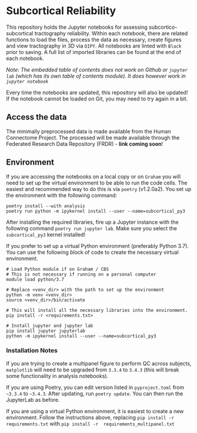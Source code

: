 # Subcortical Reliability 

This repository holds the Jupyter notebooks for assessing subcortico-subcortical tractography reliability.
Within each notebook, there are related functions to load the files, process the data as necessary, 
create figures and view tractography in 3D via `DIPY`.  All notebooks are linted with `Black` prior
to saving. A full list of imported libraries can be found at the end of each notebook. 


_Note: The embedded table of contents does not work on Github or `jupyter lab` (which
has its own table of contents module). It does however work in `jupyter notebook`_

Every time the notebooks are updated, this repository will also be updated! If the notebook cannot 
be loaded on Git, you may need to try again in a bit.

## Access the data

The minimally preprocessed data is made available from the Human Connectome Project. The processed will
be made available through the Federated Research Data Repository (FRDR) - **link coming soon**! 

## Environment

If you are accessing the notebooks on a local copy or on `Graham` you will need to set up the 
virtual environment to be able to run the code cells. The easiest and recommended way to do this
is via `poetry` (v1.2.0a2). You set up the environment with the following command:

```
poetry install --with analysis
poetry run python -m ipykernel install --user --name=subcortical_py3
```

After installing the required libraries, fire up a Jupyter instance with the following command
`poetry run jupyter lab`. Make sure you select the `subcortical_py3` kernel installed!

If you prefer to set up a virtual Python environment (preferably Python 3.7). 
You can use the following block of code to create the necessary virtual environment.

```
# Load Python module if on Graham / CBS
# This is not necessary if running on a personal computer
module load python/3.7

# Replace <venv_dir> with the path to set up the environment
python -m venv <venv_dir> 
source <venv_dir>/bin/activate

# This will install all the necessary libraries into the environment.
pip install -r <requirements.txt>

# Install jupyter and jupyter lab 
pip install jupyter jupyterlab
python -m ipykernel install --user --name=subcortical_py3
```

### Installation Notes
If you are trying to create a multipanel figure to perform QC across subjects,
`matplotlib` will need to be upgraded from `3.3.4` to `3.4.3` (this will break some functionality in
analysis notebooks).

If you are using Poetry, you can edit version listed in `pyproject.toml` from `~3.3.4` to `~3.4.3`. 
After updating, run `poetry update`. You can then run the JupyterLab as before.

If you are using a virtual Python environment, it is easiest to create a new environment. Follow the
instructions above, replacing `pip install -r requirements.txt` with 
`pip install -r  requirements_multipanel.txt`
